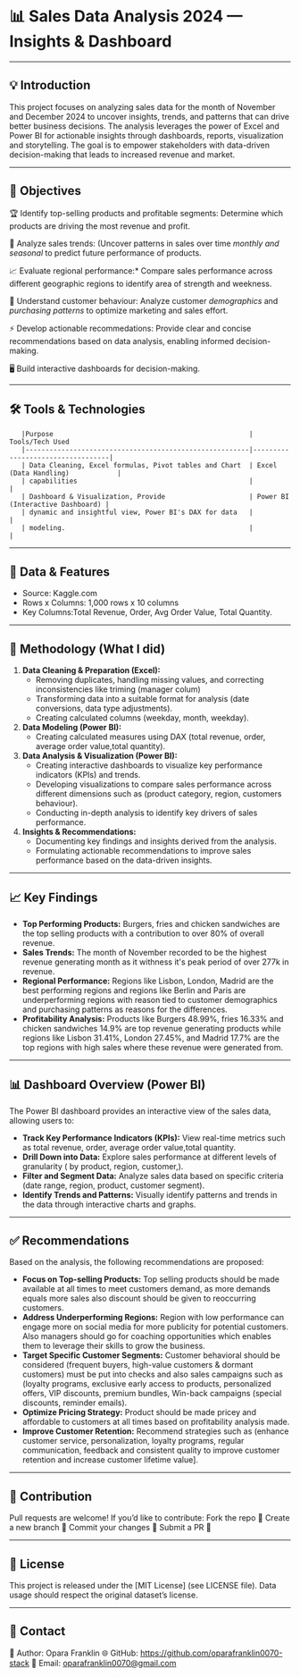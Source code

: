 # 📊 Sales Data Analysis 2024 — Insights & Dashboard

---

## 💡 Introduction

This project focuses on analyzing sales data for the month of November and December 2024 to uncover insights, trends, and patterns that can drive better business decisions. The analysis leverages the power of Excel and Power BI for actionable insights through dashboards, reports, visualization and storytelling. The goal is to empower stakeholders with data-driven decision-making that leads to increased revenue and market.

---

## 🎯 Objectives

🏆 Identify top-selling products and profitable segments: Determine which products are driving the most revenue and profit.

🔎 Analyze sales trends: (Uncover patterns in sales over time *monthly and seasonal* to predict future performance of products.

📈 Evaluate regional performance:* Compare sales performance across different geographic regions to identify area of strength and weekness.

📌 Understand customer behaviour: Analyze customer *demographics* and *purchasing patterns* to optimize marketing and sales effort.

⚡ Develop actionable recommedations: Provide clear and concise recommendations based on data analysis, enabling informed decision-making.
 
🖥️ Build interactive dashboards for decision-making.

---

## 🛠️ Tools & Technologies         

       |Purpose                                                 | Tools/Tech Used                                  
       |--------------------------------------------------------|----------------------------------|
       | Data Cleaning, Excel formulas, Pivot tables and Chart  | Excel (Data Handling)            |                     
       | capabilities                                           |                                  |                              
       | Dashboard & Visualization, Provide                     | Power BI (Interactive Dashboard) |
       | dynamic and insightful view, Power BI's DAX for data   |                                  |
       | modeling.                                              |                                  |         

---

## 🧰 Data & Features

* Source: Kaggle.com
* Rows x Columns: 1,000 rows x 10 columns
* Key Columns:Total Revenue, Order, Avg Order Value, Total Quantity.

---

## 🧹 Methodology (What I did)

1.  **Data Cleaning & Preparation (Excel):**
    *   Removing duplicates, handling missing values, and correcting inconsistencies like triming (manager colum)
    *   Transforming data into a suitable format for analysis (date conversions, data type adjustments).
    *   Creating calculated columns (weekday, month, weekday).
2.  **Data Modeling (Power BI):**
    *   Creating calculated measures using DAX (total revenue, order, average order value,total quantity).
3.  **Data Analysis & Visualization (Power BI):**
    *   Creating interactive dashboards to visualize key performance indicators (KPIs) and trends.
    *   Developing visualizations to compare sales performance across different dimensions such as (product category, region, customers behaviour).
    *   Conducting in-depth analysis to identify key drivers of sales performance.
4.  **Insights & Recommendations:**
    *   Documenting key findings and insights derived from the analysis.
    *   Formulating actionable recommendations to improve sales performance based on the data-driven insights.

---

## 📈 Key Findings

*   **Top Performing Products:**  Burgers, fries and chicken sandwiches are the top selling products with a contribution to over 80% of overall revenue.
*   **Sales Trends:**  The month of November recorded to be the highest revenue generating month as it withness it's peak period of over 277k in revenue.
*   **Regional Performance:**  Regions like Lisbon, London, Madrid are the best performing regions and regions like Berlin and Paris are underperforming regions with reason tied to             customer demographics and purchasing patterns as reasons for the differences.
*   **Profitability Analysis:**  Products like Burgers 48.99%, fries 16.33% and chicken sandwiches 14.9% are top revenue generating products while regions like Lisbon 31.41%, London            27.45%, and Madrid 17.7% are the top regions with high sales where these revenue were generated from.

  ---
  
   ## 📊 Dashboard Overview (Power BI)
   The Power BI dashboard provides an interactive view of the sales data, allowing users to:

*   **Track Key Performance Indicators (KPIs):**  View real-time metrics such as total revenue, order, average order value,total quantity.
*   **Drill Down into Data:**  Explore sales performance at different levels of granularity ( by product, region, customer,).
*   **Filter and Segment Data:**  Analyze sales data based on specific criteria (date range, region, product, customer segment).
*   **Identify Trends and Patterns:**  Visually identify patterns and trends in the data through interactive charts and graphs.

 ---
 
 ## ✅ Recommendations

Based on the analysis, the following recommendations are proposed:

*   **Focus on Top-selling Products:**  Top selling products should be made available at all times to meet customers demand, as more demands equals more sales also discount should be          given to reoccurring customers.
*   **Address Underperforming Regions:** Region with low performance can engage more on social media for more publicity for potential customers. Also managers should go for coaching           opportunities which enables them to leverage their skills to grow the business.
*   **Target Specific Customer Segments:** Customer behavioral should be considered (frequent buyers, high-value customers & dormant customers) must be put into checks and also sales          campaigns such as (loyalty programs, exclusive early access to products, personalized offers, VIP discounts, premium bundles, Win-back campaigns (special discounts, reminder             emails).
*   **Optimize Pricing Strategy:** Product should be made pricey and affordable to customers at all times based on profitability analysis made.
*   **Improve Customer Retention:** Recommend strategies such as (enhance customer service, personalization, loyalty programs, regular communication, feedback and consistent quality to        improve customer retention and increase customer lifetime value].

---

## 🤝 Contribution

Pull requests are welcome! If you’d like to contribute:
Fork the repo 🍴
Create a new branch 🌿
Commit your changes 💾
Submit a PR 🚀

---

## 📄 License
This project is released under the [MIT License] (see LICENSE file).
Data usage should respect the original dataset’s license.

---

## 📧 Contact

👤 Author: Opara Franklin
🌐 GitHub: https://github.com/oparafranklin0070-stack
📩 Email: oparafranklin0070@gmail.com

  




